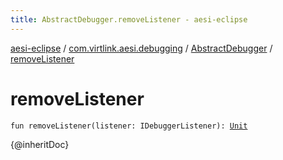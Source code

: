 ```yaml
---
title: AbstractDebugger.removeListener - aesi-eclipse
---
```


[aesi-eclipse](../../index.html) / [com.virtlink.aesi.debugging](../index.html) / [AbstractDebugger](index.html) / [removeListener](.)

# removeListener

`fun removeListener(listener: IDebuggerListener): `[`Unit`](https://kotlinlang.org/api/latest/jvm/stdlib/kotlin/-unit/index.html)

{@inheritDoc}

